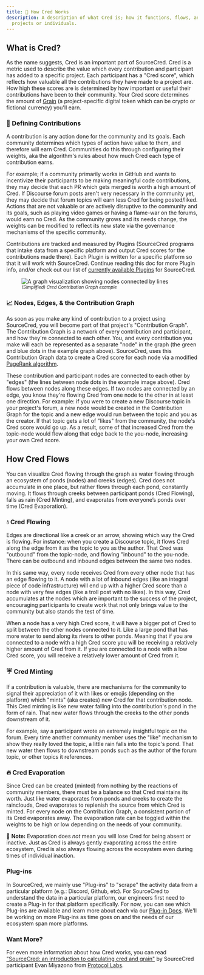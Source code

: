 ```yaml
---
title: 🧮 How Cred Works
description: A description of what Cred is; how it functions, flows, and effects
  projects or individuals.
---
```

## What is Cred?

As the name suggests, Cred is an important part of SourceCred. Cred is a metric used to describe the value which every contribution and participant has added to a specific project. Each participant has a "Cred score", which reflects how valuable all the contributions they have made to a project are. How high these scores are is determined by how important or useful their contributions have been to their community. Your Cred score determines the amount of [Grain](/docs/beta/grain) (a project-specific digital token which can be crypto or fictional currency) you'll earn.

### 🧮 Defining Contributions

A contribution is any action done for the community and its goals. Each community determines which types of action have value to them, and therefore will earn Cred. Communities do this through configuring their weights, aka the algorithm's rules about how much Cred each type of contribution earns.

For example; if a community primarily works in GitHub and wants to incentivize their participants to be making meaningful code contributions, they may decide that each PR which gets merged is worth a high amount of Cred. If Discourse forum posts aren't very necessary in the community yet, they may decide that forum topics will earn less Cred for being posted/liked. Actions that are not valuable or are actively disruptive to the community and its goals, such as playing video games or having a flame-war on the forums, would earn no Cred. As the community grows and its needs change, the weights can be modified to reflect its new state via the governance mechanisms of the specific community.

Contributions are tracked and measured by Plugins (SourceCred programs that intake data from a specific platform and output Cred scores for the contributions made there). Each Plugin is written for a specific platform so that it will work with SourceCred. Continue reading this doc for more Plugin info, and/or check out our list of [currently available Plugins](/docs/beta/plugins/github) for SourceCred.

<figure>
<img src="https://sourcecred.io/img/visuals/sourcecred-graph-example.png" alt="A graph visualization showing nodes connected by lines" />
<figcaption><small><em>(Simplified) Cred Contribution Graph example</em></small></figcaption>
</figure>

### 📈 Nodes, Edges, & the Contribution Graph

As soon as you make any kind of contribution to a project using SourceCred, you will become part of that project's "Contribution Graph". The Contribution Graph is a network of every contribution and participant, and how they're connected to each other. You, and every contribution you make will each be represented as a separate "node" in the graph (the green and blue dots in the example graph above). SourceCred, uses this Contribution Graph data to create a Cred score for each node via a modified [PageRank algorithm](http://ilpubs.stanford.edu:8090/422/1/1999-66.pdf).

These contribution and participant nodes are connected to each other by "edges" (the lines between node dots in the example image above). Cred flows between nodes along these edges. If two nodes are connected by an edge, you know they're flowing Cred from one node to the other in at least one direction. For example: if you were to create a new Discourse topic in your project's forum, a new node would be created in the Contribution Graph for the topic and a new edge would run between the topic and you as the creator. If that topic gets a lot of "likes" from the community, the node's Cred score would go up. As a result, some of that increased Cred from the topic-node would flow along that edge back to the you-node, increasing your own Cred score.

## How Cred Flows

You can visualize Cred flowing through the graph as water flowing through an ecosystem of ponds (nodes) and creeks (edges). Cred does not accumulate in one place, but rather flows through each pond, constantly moving. It flows through creeks between participant ponds (Cred Flowing), falls as rain (Cred Minting), and evaporates from everyone’s ponds over time (Cred Evaporation).

### 💧 Cred Flowing

Edges are directional like a creek or an arrow, showing which way the Cred is flowing. For instance: when you create a Discourse topic, it flows Cred along the edge from it as the topic to you as the author. That Cred was "outbound" from the topic-node, and flowing "inbound" to the you-node. There can be outbound and inbound edges between the same two nodes.

In this same way, every node receives Cred from every other node that has an edge flowing to it. A node with a lot of inbound edges (like an integral piece of code infrastructure) will end up with a higher Cred score than a node with very few edges (like a troll post with no likes). In this way, Cred accumulates at the nodes which are important to the success of the project, encouraging participants to create work that not only brings value to the community but also stands the test of time.

When a node has a very high Cred score, it will have a bigger pot of Cred to split between the other nodes connected to it. Like a large pond that has more water to send along its rivers to other ponds. Meaning that if you are connected to a node with a high Cred score you will be receiving a relatively higher amount of Cred from it. If you are connected to a node with a low Cred score, you will receive a relatively lower amount of Cred from it.

### ☔ Cred Minting

If a contribution is valuable, there are mechanisms for the community to signal their appreciation of it with likes or emojis (depending on the platform) which "mints" (aka creates) new Cred for that contribution node. This Cred minting is like new water falling into the contribution's pond in the form of rain. That new water flows through the creeks to the other ponds downstream of it.

For example, say a participant wrote an extremely insightful topic on the forum. Every time another community member uses the "like" mechanism to show they really loved the topic, a little rain falls into the topic's pond. That new water then flows to downstream ponds such as the author of the forum topic, or other topics it references.

### 🔥 Cred Evaporation

Since Cred can be created (minted) from nothing by the reactions of community members, there must be a balance so that Cred maintains its worth. Just like water evaporates from ponds and creeks to create the rainclouds, Cred evaporates to replenish the source from which Cred is minted. For every node on the Contribution Graph, a consistent portion of its Cred evaporates away. The evaporation rate can be toggled within the weights to be high or low depending on the needs of your community.

📝 **Note:** Evaporation does *not* mean you will lose Cred for being absent or inactive. Just as Cred is always gently evaporating across the entire ecosystem, Cred is also always flowing across the ecosystem even during times of individual inaction.

### Plug-ins

In SourceCred, we mainly use "Plug-ins" to "scrape" the activity data from a particular platform (e.g.: Discord, Github, etc). For SourceCred to understand the data in a particular platform, our engineers first need to create a Plug-in for that platform specifically. For now, you can see which Plug-ins are available and learn more about each via our [Plug-in Docs](/docs/beta/plugins/github). We'll be working on more Plug-ins as time goes on and the needs of our ecosystem span more platforms.

### Want More?

For even more information about how Cred works, you can read [](https://research.protocol.ai/blog/2020/sourcecred-an-introduction-to-calculating-cred-and-grain/)["SourceCred: an introduction to calculating cred and grain"](https://research.protocol.ai/blog/2020/sourcecred-an-introduction-to-calculating-cred-and-grain/) by SourceCred participant Evan Miyazono from [Protocol Labs](https://research.protocol.ai/).